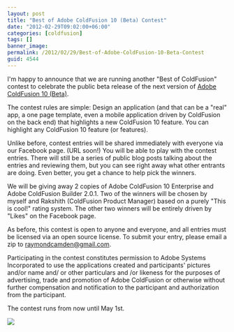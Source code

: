 ```yaml
---
layout: post
title: "Best of Adobe ColdFusion 10 (Beta) Contest"
date: "2012-02-29T09:02:00+06:00"
categories: [coldfusion]
tags: []
banner_image: 
permalink: /2012/02/29/Best-of-Adobe-ColdFusion-10-Beta-Contest
guid: 4544
---
```


I'm happy to announce that we are running another "Best of ColdFusion" contest to celebrate the public beta release of the next version of <a href="http://labs.adobe.com/technologies/coldfusion10/">Adobe ColdFusion 10 (Beta)</a>.

The contest rules are simple: Design an application (and that can be a "real" app, a one page template, even a mobile application driven by ColdFusion on the back end) that highlights a new ColdFusion 10 feature. You can highlight any ColdFusion 10 feature (or features).

Unlike before, contest entries will be shared immediately with everyone via our Facebook page. (URL soon!) You will be able to play with the contest entries. There will still be a series of public blog posts talking about the entries and reviewing them, but you can see right away what other entrants are doing. Even better, you get a chance to help pick the winners.

We will be giving away 2 copies of Adobe ColdFusion 10 Enterprise and Adobe ColdFusion Builder 2.0.1. Two of the winners will be chosen by myself and Rakshith (ColdFusion Product Manager) based on a purely "This is cool!" rating system. The other two winners will be entirely driven by "Likes" on the Facebook page.

As before, this contest is open to anyone and everyone, and all entries must be licensed via an open source license. To submit your entry, please email a zip to raymondcamden@gmail.com.

Participating in the contest constitutes permission to Adobe Systems Incorporated to use the applications created and participants' pictures and/or name and/ or other particulars and /or likeness for the purposes of advertising, trade and promotion of Adobe ColdFusion or otherwise without further compensation and notification to the participant and authorization from the participant.

The contest runs from now until May 1st.


<img src="https://static.raymondcamden.com/images/Picture1.jpg" />